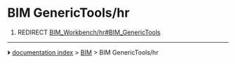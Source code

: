 # BIM GenericTools/hr
1.  REDIRECT [BIM_Workbench/hr#BIM_GenericTools](BIM_Workbench/hr#BIM_GenericTools.md)



---
⏵ [documentation index](../README.md) > [BIM](BIM_Workbench.md) > BIM GenericTools/hr
